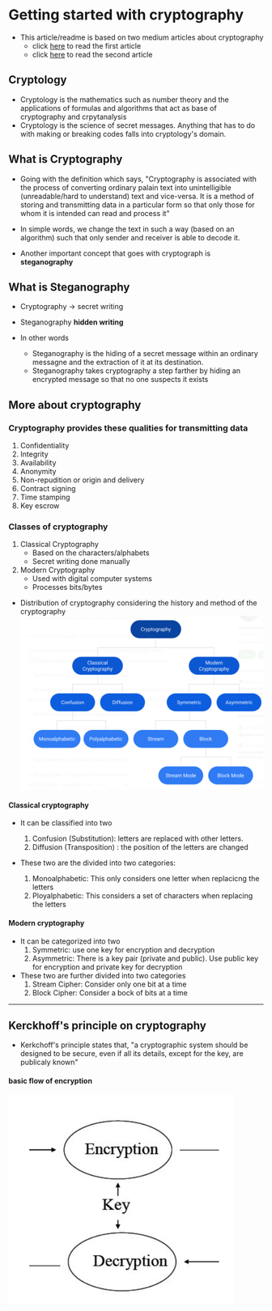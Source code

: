 # Getting started with **cryptography**
- This article/readme is based on two medium articles about cryptography
    - click [here](https://medium.com/@nshani/getting-started-with-cryptography-and-key-concepts-5e89c7687939) to read the first article
    - click [here](https://medium.com/@nshani/basic-principles-of-cryptography-9a282e7a2d2d) to read the second article
    
## Cryptology
- Cryptology is the mathematics such as number theory and the applications of formulas and algorithms that act as base of cryptography and crpytanalysis
- Cryptology is the science of secret messages. Anything that has to do with making or breaking codes falls into cryptology's domain.

## What is Cryptography
- Going with the definition which says,
"Cryptography is associated with the process of converting ordinary palain text into unintelligible (unreadable/hard to understand) text and vice-versa.
It is a method of storing and transmitting data in a particular form so that only those for whom it is intended can read and process it"

- In simple words, we change the text in such a way (based on an algorithm) such that only sender and receiver is able to decode it.
- Another important concept that goes with cryptograph is **steganography**

## What is Steganography
- Cryptography -> secret writing
- Steganography  **hidden writing**

- In other words
    - Steganography is the hiding of a secret message within an ordinary messagne and the extraction of it at its destination.
    - Steganography takes cryptography a step farther by hiding an encrypted message so that no one suspects it exists

## More about **cryptography**
### Cryptography provides these qualities for transmitting data
1. Confidentiality
2. Integrity
3. Availability
4. Anonymity
5. Non-repudition or origin and delivery
6. Contract signing
7. Time stamping
8. Key escrow

### Classes of cryptography
1. Classical Cryptography
    - Based on the characters/alphabets
    - Secret writing done manually
2. Modern Cryptography
    - Used with digital computer systems
    - Processes bits/bytes
- Distribution of cryptography considering the history and method of the cryptography
![cryptodiagram](assets/cryptodiagram.png)

#### Classical cryptography
- It can be classified into two
    1. Confusion (Substitution): letters are replaced with other letters.
    2. Diffusion (Transposition) : the position of the letters are changed

- These two are the divided into two categories:
    1. Monoalphabetic: This only considers one letter when replacicng the letters
    2. Ployalphabetic: This considers a set of characters when replacing the letters
#### Modern cryptography
- It can be categorized into two
    1. Symmetric: use one key for encryption and decryption
    2. Asymmetric: There is a key pair (private and public). Use public key for encryption and private key for decryption
- These two are further divided into two categories
    1. Stream Cipher: Consider only one bit at a time
    2. Block Cipher: Consider a bock of bits at a time

---
## Kerckhoff's principle on cryptography
- Kerkchoff's principle states that,
"a cryptographic system should be designed to be secure, even if all its details, except for the key, are publicaly known"
#### basic flow of encryption
![basic flow of encryption](assets/encryption_basic_flow.png)

